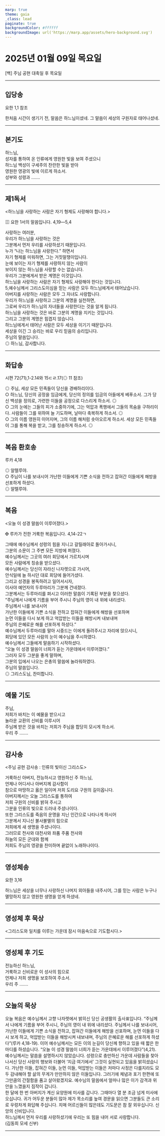 ```yaml
---
marp: true
theme: gaia
_class: lead
paginate: true
backgroundColor: #ffffff
backgroundImage: url('https://marp.app/assets/hero-background.svg')
---
```


# 2025년 01월 09일 목요일

[백] 주님 공현 대축일 후 목요일  




---

## 입당송

요한 1,1 참조

한처음 시간이 생기기 전, 말씀은 하느님이셨네. 그 말씀이 세상의 구원자로 태어나셨네.  
  


---

## 본기도

하느님,  
성자를 통하여 온 인류에게 영원한 빛을 보여 주셨으니  
하느님 백성이 구세주의 찬란한 빛을 받아  
영원한 영광의 빛에 이르게 하소서.  
성부와 성령과 …….  
  


---

## 제1독서

<하느님을 사랑하는 사람은 자기 형제도 사랑해야 합니다.>

▥ 요한 1서의 말씀입니다. 4,19―5,4

사랑하는 여러분,  
우리가 하느님을 사랑하는 것은  
그분께서 먼저 우리를 사랑하셨기 때문입니다.  
누가 “나는 하느님을 사랑한다.” 하면서  
자기 형제를 미워하면, 그는 거짓말쟁이입니다.  
눈에 보이는 자기 형제를 사랑하지 않는 사람이  
보이지 않는 하느님을 사랑할 수는 없습니다.  
우리가 그분에게서 받은 계명은 이것입니다.  
하느님을 사랑하는 사람은 자기 형제도 사랑해야 한다는 것입니다.  
5,예수님께서 그리스도이심을 믿는 사람은 모두 하느님에게서 태어났습니다.  
아버지를 사랑하는 사람은 모두 그 자녀도 사랑합니다.  
우리가 하느님을 사랑하고 그분의 계명을 실천하면,  
그로써 우리가 하느님의 자녀들을 사랑한다는 것을 알게 됩니다.  
하느님을 사랑하는 것은 바로 그분의 계명을 지키는 것입니다.  
그리고 그분의 계명은 힘겹지 않습니다.  
하느님에게서 태어난 사람은 모두 세상을 이기기 때문입니다.  
세상을 이긴 그 승리는 바로 우리 믿음의 승리입니다.  
주님의 말씀입니다.  
◎ 하느님, 감사합니다.  
  


---

## 화답송

시편 72(71),1-2.14와 15ㄷㄹ.17(◎ 11 참조)

◎ 주님, 세상 모든 민족들이 당신을 경배하리이다.  
○ 하느님, 당신의 공정을 임금에게, 당신의 정의를 임금의 아들에게 베푸소서. 그가 당신 백성을 정의로, 가련한 이들을 공정으로 다스리게 하소서. ◎  
○ 그의 눈에는 그들의 피가 소중하기에, 그는 억압과 폭행에서 그들의 목숨을 구하리이다. 사람들이 그를 위하여 늘 기도하며, 날마다 축복하게 하소서. ◎  
○ 그의 이름 영원히 이어지며, 그의 이름 해처럼 솟아오르게 하소서. 세상 모든 민족들이 그를 통해 복을 받고, 그를 칭송하게 하소서. ◎  
  


---

## 복음 환호송

루카 4,18

◎ 알렐루야.  
○ 주님이 나를 보내시어 가난한 이들에게 기쁜 소식을 전하고 잡혀간 이들에게 해방을 선포하게 하셨다.  
◎ 알렐루야.  
  


---

## 복음

<오늘 이 성경 말씀이 이루어졌다.>

✠ 루카가 전한 거룩한 복음입니다. 4,14-22ㄱ

그때에 예수님께서 성령의 힘을 지니고 갈릴래아로 돌아가시니,  
그분의 소문이 그 주변 모든 지방에 퍼졌다.  
예수님께서는 그곳의 여러 회당에서 가르치시며  
모든 사람에게 칭송을 받으셨다.  
예수님께서는 당신이 자라신 나자렛으로 가시어,  
안식일에 늘 하시던 대로 회당에 들어가셨다.  
그리고 성경을 봉독하려고 일어서시자,  
이사야 예언자의 두루마리가 그분께 건네졌다.  
그분께서는 두루마리를 펴시고 이러한 말씀이 기록된 부분을 찾으셨다.  
“주님께서 나에게 기름을 부어 주시니 주님의 영이 내 위에 내리셨다.  
주님께서 나를 보내시어  
가난한 이들에게 기쁜 소식을 전하고 잡혀간 이들에게 해방을 선포하며  
눈먼 이들을 다시 보게 하고 억압받는 이들을 해방시켜 내보내며  
주님의 은혜로운 해를 선포하게 하셨다.”  
예수님께서 두루마리를 말아 시중드는 이에게 돌려주시고 자리에 앉으시니,  
회당에 있던 모든 사람의 눈이 예수님을 주시하였다.  
예수님께서 그들에게 말씀하기 시작하셨다.  
“오늘 이 성경 말씀이 너희가 듣는 가운데에서 이루어졌다.”  
그러자 모두 그분을 좋게 말하며,  
그분의 입에서 나오는 은총의 말씀에 놀라워하였다.  
주님의 말씀입니다.  
◎ 그리스도님, 찬미합니다.  
  


---

## 예물 기도

주님,  
저희가 바치는 이 예물을 받으시고  
놀라운 교환의 신비를 이루시어  
주님께 받은 것을 바치는 저희가 주님을 합당히 모시게 하소서.  
우리 주 …….  
  


---

## 감사송

<주님 공현 감사송 : 인류의 빛이신 그리스도>

거룩하신 아버지, 전능하시고 영원하신 주 하느님,  
언제나 어디서나 아버지께 감사함이  
참으로 마땅하고 옳은 일이며 저희 도리요 구원의 길이옵니다.  
아버지께서는 오늘 그리스도를 통하여  
저희 구원의 신비를 밝혀 주시고  
그분을 인류의 빛으로 드러내 주셨나이다.  
또한 그리스도를 죽음의 운명을 지닌 인간으로 나타나게 하시어  
그분께서 지니신 불사불멸의 힘으로  
저희에게 새 생명을 주셨나이다.  
그러므로 천사와 대천사와 좌품 주품 천사와  
하늘의 모든 군대와 함께  
저희도 주님의 영광을 찬미하며 끝없이 노래하나이다.  
  


---

## 영성체송

요한 3,16

하느님은 세상을 너무나 사랑하신 나머지 외아들을 내주시어, 그를 믿는 사람은 누구나 멸망하지 않고 영원한 생명을 얻게 하셨네.  
  


---

## 영성체 후 묵상

<그리스도와 일치를 이루는 가운데 잠시 마음속으로 기도합시다.>  


---

## 영성체 후 기도

전능하신 하느님,  
거룩하고 신비로운 이 성사의 힘으로  
언제나 저희 생명을 보호하여 주소서.  
우리 주 …….  
  


---

## 오늘의 묵상

오늘 복음은 예수님께서 고향 나자렛에서 밝히신 당신 공생활의 출사표입니다. “주님께서 나에게 기름을 부어 주시니, 주님의 영이 내 위에 내리셨다. 주님께서 나를 보내시어, 가난한 이들에게 기쁜 소식을 전하고, 잡혀간 이들에게 해방을 선포하며, 눈먼 이들을 다시 보게 하고, 억압받는 이들을 해방시켜 내보내며, 주님의 은혜로운 해를 선포하게 하셨다”(루카 4,18-19). 이어 예수님께서는 모든 이의 눈길이 당신께 향하고 있을 때 짧은 한마디를 하셨습니다. “오늘 이 성경 말씀이 너희가 듣는 가운데에서 이루어졌다”(4,21).  
예수님께서는 말씀을 설명하시지 않았습니다. 성령으로 충만하신 가운데 사람들을 찾아 나서신 당신 사랑의 행보와 더불어 ‘지금 여기에서’ 그것이 실현되고 있음을 밝히셨습니다. 가난한 이들, 잡혀간 이들, 눈먼 이들, 억압받는 이들은 저마다 사정은 다를지라도 모두 감내해야 할 삶의 무게가 만만하지 않은 이들입니다. 그러기에 체념과 포기 한편에 또 그만큼의 간절함을 품고 살아왔겠지요. 예수님의 말씀에서 얼마나 많은 이가 감격과 위안을 느꼈을지 짐작이 갑니다.  
한 달에 한 번 아버지가 계신 요양원에 미사를 갑니다. 그때마다 열 분 조금 넘게 미사에 오십니다. 귀가 어두운 분들이 많아 제가 목소리를 높여 경문을 읽으면 그분들도 큰 소리로 우렁차게 화답해 주십니다. 치매 어르신들이 많은데도 기도문은 참 잘 외우십니다. 신앙의 신비입니다.  
하느님께서 먼저 우리를 사랑하셨기에 우리는 또 힘을 내어 서로 사랑합니다.  
(김동희 모세 신부)  


---